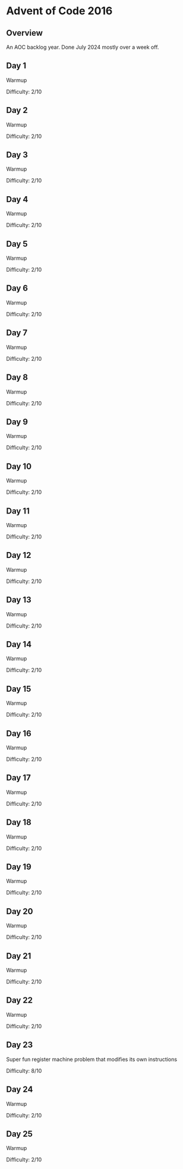 # Advent of Code 2016
## Overview
An AOC backlog year. Done July 2024 mostly over a week off.

## Day 1
Warmup

Difficulty: 2/10

## Day 2
Warmup

Difficulty: 2/10

## Day 3
Warmup

Difficulty: 2/10

## Day 4
Warmup

Difficulty: 2/10

## Day 5
Warmup

Difficulty: 2/10

## Day 6
Warmup

Difficulty: 2/10

## Day 7
Warmup

Difficulty: 2/10

## Day 8
Warmup

Difficulty: 2/10

## Day 9
Warmup

Difficulty: 2/10

## Day 10
Warmup

Difficulty: 2/10

## Day 11
Warmup

Difficulty: 2/10

## Day 12
Warmup

Difficulty: 2/10

## Day 13
Warmup

Difficulty: 2/10

## Day 14
Warmup

Difficulty: 2/10

## Day 15
Warmup

Difficulty: 2/10

## Day 16
Warmup

Difficulty: 2/10

## Day 17
Warmup

Difficulty: 2/10

## Day 18
Warmup

Difficulty: 2/10

## Day 19
Warmup

Difficulty: 2/10

## Day 20
Warmup

Difficulty: 2/10

## Day 21
Warmup

Difficulty: 2/10

## Day 22
Warmup

Difficulty: 2/10

## Day 23
Super fun register machine problem that modifies its own instructions

Difficulty: 8/10


## Day 24
Warmup

Difficulty: 2/10


## Day 25
Warmup

Difficulty: 2/10
